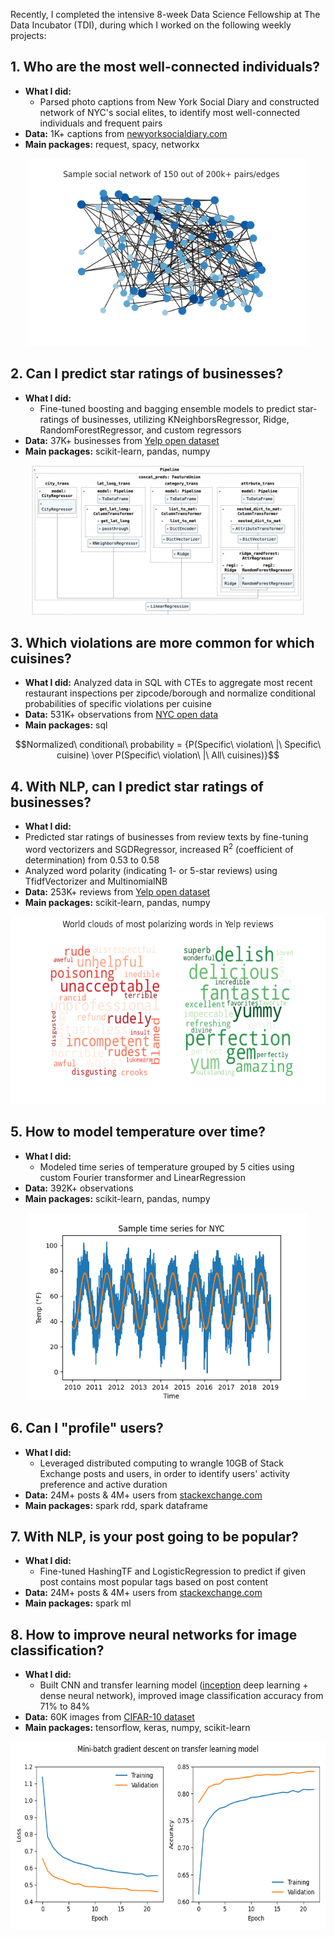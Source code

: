 Recently, I completed the intensive 8-week Data Science Fellowship at The Data Incubator (TDI), during which I worked on the following weekly projects:
## 1. Who are the most well-connected individuals?
- **What I did:**
  - Parsed photo captions from New York Social Diary and constructed network of NYC's social elites, to identify most well-connected individuals and frequent pairs
- **Data:** 1K+ captions from [newyorksocialdiary.com](https://www.newyorksocialdiary.com/)
- **Main packages:** request, spacy, networkx
<p align="center">
<img src="viz/graph.png" height="300">
</p>

## 2. Can I predict star ratings of businesses?
- **What I did:**
  - Fine-tuned boosting and bagging ensemble models to predict star-ratings of businesses, utilizing KNeighborsRegressor, Ridge, RandomForestRegressor, and custom regressors
- **Data:** 37K+ businesses from [Yelp open dataset](https://www.yelp.com/dataset)
- **Main packages:** scikit-learn, pandas, numpy
<p align="center">
<img src="viz/ml.png" height="240">
</p>

## 3. Which violations are more common for which cuisines?
- **What I did:** Analyzed data in SQL with CTEs to aggregate most recent restaurant inspections per zipcode/borough and normalize conditional probabilities of specific violations per cuisine
- **Data:** 531K+ observations from [NYC open data](https://data.cityofnewyork.us/Health/DOHMH-New-York-City-Restaurant-Inspection-Results/43nn-pn8j/about_data)
- **Main packages:** sql
```math
Normalized\ conditional\ probability = {P(Specific\ violation\ |\ Specific\ cuisine) \over P(Specific\ violation\ |\ All\ cuisines)}
```

## 4. With NLP, can I predict star ratings of businesses?
- **What I did:**
 - Predicted star ratings of businesses from review texts by fine-tuning word vectorizers and SGDRegressor, increased R<sup>2</sup> (coefficient of determination) from 0.53 to 0.58
 - Analyzed word polarity (indicating 1- or 5-star reviews) using TfidfVectorizer and MultinomialNB
- **Data:** 253K+ reviews from [Yelp open dataset](https://www.yelp.com/dataset)
- **Main packages:** scikit-learn, pandas, numpy
<p align="center">
<img src="viz/nlp.png" height="300">
</p>

## 5. How to model temperature over time?
- **What I did:**
  - Modeled time series of temperature grouped by 5 cities using custom Fourier transformer and LinearRegression
- **Data:** 392K+ observations
- **Main packages:** scikit-learn, pandas, numpy
<p align="center">
<img src="viz/ts.png" height="300">
</p>

## 6. Can I "profile" users?
- **What I did:**
  - Leveraged distributed computing to wrangle 10GB of Stack Exchange posts and users, in order to identify users' activity preference and active duration
- **Data:** 24M+ posts & 4M+ users from [stackexchange.com](https://archive.org/details/stackexchange)
- **Main packages:** spark rdd, spark dataframe

## 7. With NLP, is your post going to be popular?
- **What I did:**
  - Fine-tuned HashingTF and LogisticRegression to predict if given post contains most popular tags based on post content
- **Data:** 24M+ posts & 4M+ users from [stackexchange.com](https://archive.org/details/stackexchange)
- **Main packages:** spark ml

## 8. How to improve neural networks for image classification?
- **What I did:**
  - Built CNN and transfer learning model ([inception](https://github.com/tensorflow/tpu/tree/906be5267106a72d51d682d6fda15210118840cf/models/experimental/inception) deep learning + dense neural network), improved image classification accuracy from 71% to 84%
- **Data:** 60K images from [CIFAR-10 dataset](https://www.cs.toronto.edu/~kriz/cifar.html)
- **Main packages:** tensorflow, keras, numpy, scikit-learn
<p align="center">
<img src="viz/tf.png" height="300">
</p>
